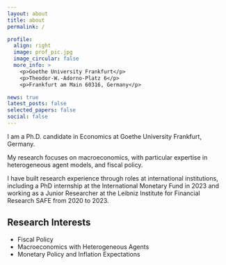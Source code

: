 ```yaml
---
layout: about
title: about
permalink: /

profile:
  align: right
  image: prof_pic.jpg
  image_circular: false
  more_info: >
    <p>Goethe University Frankfurt</p>
    <p>Theodor-W.-Adorno-Platz 6</p>
    <p>Frankfurt am Main 60316, Germany</p>

news: true
latest_posts: false
selected_papers: false
social: false
---
```


I am a Ph.D. candidate in Economics at Goethe University Frankfurt, Germany.

My research focuses on macroeconomics, with particular expertise in heterogeneous agent models, and fiscal policy.

I have built research experience through roles at international institutions, including a PhD internship at the International Monetary Fund in 2023 and working as a Junior Researcher at the Leibniz Institute for Financial Research SAFE from 2020 to 2023.

## Research Interests
- Fiscal Policy
- Macroeconomics with Heterogeneous Agents
- Monetary Policy and Inflation Expectations


